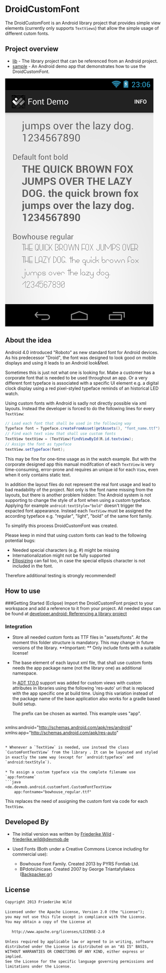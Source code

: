 DroidCustomFont
===============

The DroidCustomFont is an Android library project that provides simple view elements (currently only supports `TextViews`) that allow the simple usage of different cutom fonts.


Project overview
----------------
* [lib](https://github.com/friederikewild/DroidCustomFont/tree/master/lib) - The library project that can be referenced from an Android project.
* [sample](https://github.com/friederikewild/DroidCustomFont/tree/master/sample) - An Android demo app that demonstrates how to use the DroidCustomFont.

![Font usage Screenshot](raw/screenshot.png "Font usage Screenshot")

About the idea
--------------

Android 4.0 introduced "Roboto" as new standard font for Android devices. As his predecessor "Droid", the font was designed to look good on mobile displays and using it leads to an Android look&feel.

Sometimes this is just not what one is looking for. Mabe a customer has a corporate font that is needed to be used throughout an app. Or a very different font typeface is associated with a specific UI element e.g. a digital clock display using a red pixel-styled typeface reminds of an historical LED watch.

Using custom fonts with Android is sadly not directly possible via xml layouts. Instead the developer is forced to do the following lines for every `TextView`:

```java
// Load each font that shall be used in the following way
Typeface font = Typeface.createFromAsset(getAssets(), "font_name.ttf");
// Find each text view that shall use custom fonts
TextView textView = (TextView)findViewById(R.id.textview);
// Assign the font as typeface
textView.setTypeface(font);
```

This may be fine for one-time usage as in the watch example. But with the corporate designed app this manual modifcation of each `TextView` is very time-consuming, error-prone and requires an unique id for each `View`, even when it only contains static text.

In addition the layout files do not represent the real font usage and lead to bad readability of the project. Not only is the font name missing from the layouts, but there is another problem hidden: 
The Android system is not supporting to change the style of a font when using a custom typeface. Applying for example `android:textStyle="bold"` doesn't trigger the expacted font appearance. Instead each `TextView` must be assigned the according typeface e.g. "regular", "light", "bold" of the same font family.

To simplify this process DroidCustomFont was created. 

Please keep in mind that using custom fonts can lead to the following potential bugs:

* Needed special characters (e.g. #) might be missing
* Internationalization might not be fully supported
* [Ellipsizing](http://developer.android.com/reference/android/widget/TextView.html#attr_android:ellipsize) can fail too, in case the special ellipsis character is not included in the font.

Therefore additional testing is strongly recommended!


How to use
----------


###Getting Started (Eclipse)
Import the DroidCustomFont project to your workspace and add a reference to it from your project. All needed steps can be found at [developer.android: Referencing a library project](https://developer.android.com/tools/projects/projects-eclipse.html#ReferencingLibraryProject)


### Integration

* Store all needed custom fonts as TTF files in "assets/fonts". At the moment this folder structure is mandatory. This may change in future versions of the library.
**Important: ** Only include fonts with a suitable license!

* The base element of each layout xml file, that shall use custom fonts needs the app package name (not the library one) as additional namespace.

	In [ADT 17.0.0](https://developer.android.com/tools/sdk/eclipse-adt.html) support was added for custom views with custom attributes in libraries using the following 'res-auto' uri that is replaced with the app specific one at build time. Using this variation instead of the package name of the base application also works for a gradle based build setup.
	
	The prefix can be chosen as wanted. This example uses "app".
	
	```java
xmlns:android="http://schemas.android.com/apk/res/android"
xmlns:app="http://schemas.android.com/apk/res-auto"
```

* Whenever a `TextView` is needed, use instead the class `CustomFontTextView` from the library . It can be layouted and styled in exactly the same way (except for `android:typeface` and `android:textStyle`).

* To assign a custom typeface via the complete filename use `app:fontname`
```java
<de.devmob.android.customfont.CustomFontTextView
    app:fontname="bowhouse_regular.ttf"
```

This replaces the need of assigning the custom font via code for each `TextView`.


Developed By
------------

* The initial version was written by <a href="https://plus.google.com/117518039262793648233?rel=author">Friederike Wild</a> - <friederike.wild@devmob.de>

* Used Fonts (Both under a Creative Commons Licence including for commercial use):
  * Bowhouse Font Family. Created 2013 by PYRS Fontlab Ltd. 
  * BPdotsUnicase. Created 2007 by George Triantafyllakos ([Backpacker.gr](http://backpacker.gr))
  

License
-------

    Copyright 2013 Friederike Wild

    Licensed under the Apache License, Version 2.0 (the "License");
    you may not use this file except in compliance with the License.
    You may obtain a copy of the License at

       http://www.apache.org/licenses/LICENSE-2.0

    Unless required by applicable law or agreed to in writing, software
    distributed under the License is distributed on an "AS IS" BASIS,
    WITHOUT WARRANTIES OR CONDITIONS OF ANY KIND, either express or implied.
    See the License for the specific language governing permissions and
    limitations under the License.
